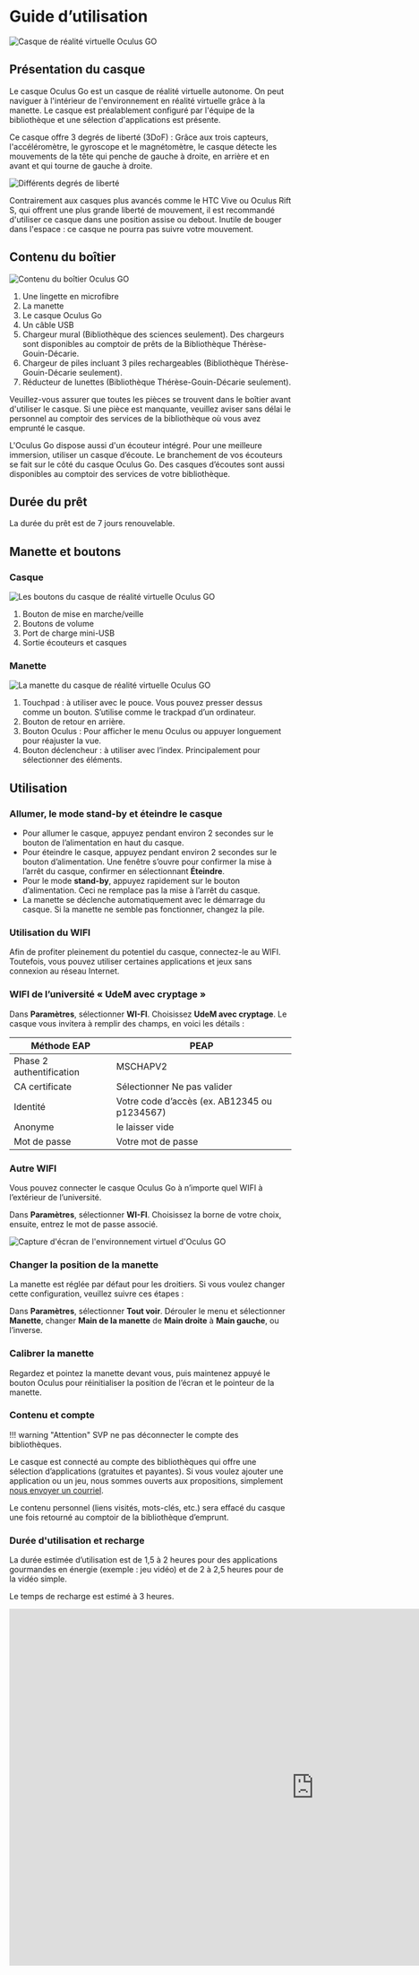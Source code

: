 <style>
  .md-content__button {
    display: none;
  }
</style>

# Guide d’utilisation

![Casque de réalité virtuelle Oculus GO](../../../assets/images/creatives/oculus1.webp)

## Présentation du casque

Le casque Oculus Go est un casque de réalité virtuelle autonome. On peut naviguer à l'intérieur de l'environnement en réalité virtuelle grâce à la manette. Le casque est préalablement configuré par l'équipe de la bibliothèque et une sélection d'applications est présente.

Ce casque offre 3 degrés de liberté (3DoF) : Grâce aux trois capteurs, l'accéléromètre, le gyroscope et le magnétomètre, le casque détecte les mouvements de la tête qui penche de gauche à droite, en arrière et en avant et qui tourne de gauche à droite.

![Différents degrés de liberté](../../../assets/images/creatives/oculus2.webp)

Contrairement aux casques plus avancés comme le HTC Vive ou Oculus Rift S, qui offrent une plus grande liberté de mouvement, il est recommandé d'utiliser ce casque dans une position assise ou debout. Inutile de bouger dans l'espace : ce casque ne pourra pas suivre votre mouvement.

## Contenu du boîtier

![Contenu du boîtier Oculus GO](../../../assets/images/creatives/oculus3.webp)

1. Une lingette en microfibre
2. La manette
3. Le casque Oculus Go
4. Un câble USB
5. Chargeur mural (Bibliothèque des sciences seulement). Des chargeurs sont disponibles au comptoir de prêts de la Bibliothèque Thérèse-Gouin-Décarie.
6. Chargeur de piles incluant 3 piles rechargeables (Bibliothèque Thérèse-Gouin-Décarie seulement).
7. Réducteur de lunettes (Bibliothèque Thérèse-Gouin-Décarie seulement).

Veuillez-vous assurer que toutes les pièces se trouvent dans le boîtier avant d'utiliser le casque. Si une pièce est manquante, veuillez aviser sans délai le personnel au comptoir des services de la bibliothèque où vous avez emprunté le casque.

L'Oculus Go dispose aussi d'un écouteur intégré. Pour une meilleure immersion, utiliser un casque d’écoute. Le branchement de vos écouteurs se fait sur le côté du casque Oculus Go. Des casques d’écoutes sont aussi disponibles au comptoir des services de votre bibliothèque.

## Durée du prêt

La durée du prêt est de 7 jours renouvelable. 

## Manette et boutons

### Casque

![Les boutons du casque de réalité virtuelle Oculus GO](../../../assets/images/creatives/oculus4.webp)

1. Bouton de mise en marche/veille
2. Boutons de volume
3. Port de charge mini-USB
4. Sortie écouteurs et casques

### Manette

![La manette du casque de réalité virtuelle Oculus GO](../../../assets/images/creatives/oculus5.webp)

1. Touchpad : à utiliser avec le pouce. Vous pouvez presser dessus comme un bouton. S’utilise comme le trackpad d’un ordinateur.
2. Bouton de retour en arrière.
3. Bouton Oculus : Pour afficher le menu Oculus ou appuyer longuement pour réajuster la vue.
4. Bouton déclencheur : à utiliser avec l’index. Principalement pour sélectionner des éléments.

## Utilisation

### Allumer, le mode stand-by et éteindre le casque

- Pour allumer le casque, appuyez pendant environ 2 secondes sur le bouton de l’alimentation en haut du casque.
- Pour éteindre le casque, appuyez pendant environ 2 secondes sur le bouton d’alimentation. Une fenêtre s’ouvre pour confirmer la mise à l’arrêt du casque, confirmer en sélectionnant **Éteindre**.
- Pour le mode **stand-by**, appuyez rapidement sur le bouton d’alimentation. Ceci ne remplace pas la mise à l’arrêt du casque.
- La manette se déclenche automatiquement avec le démarrage du casque. Si la manette ne semble pas fonctionner, changez la pile.

### Utilisation du WIFI

Afin de profiter pleinement du potentiel du casque, connectez-le au WIFI. Toutefois, vous pouvez utiliser certaines applications et jeux sans connexion au réseau Internet.

### WIFI de l’université « UdeM avec cryptage »

Dans **Paramètres**, sélectionner **WI-FI**. Choisissez **UdeM avec cryptage**. Le casque vous invitera à remplir des champs, en voici les détails :

| Méthode EAP | PEAP |
| --- | --- |
| Phase 2 authentification | MSCHAPV2 |
| CA certificate | Sélectionner Ne pas valider |
| Identité | Votre code d’accès (ex. AB12345 ou p1234567) |
| Anonyme | le laisser vide |
| Mot de passe | Votre mot de passe |

### Autre WIFI

Vous pouvez connecter le casque Oculus Go à n’importe quel WIFI à l’extérieur de l’université.

Dans **Paramètres**, sélectionner **WI-FI**. Choisissez la borne de votre choix, ensuite, entrez le mot de passe associé.

![Capture d'écran de l'environnement virtuel d'Oculus GO](../../../assets/images/creatives/oculus6.webp)

### Changer la position de la manette

La manette est réglée par défaut pour les droitiers. Si vous voulez changer cette configuration, veuillez suivre ces étapes :

Dans **Paramètres**, sélectionner **Tout voir**. Dérouler le menu et sélectionner **Manette**, changer **Main de la manette** de **Main droite** à **Main gauche**, ou l’inverse.

### Calibrer la manette

Regardez et pointez la manette devant vous, puis maintenez appuyé le bouton Oculus pour réinitialiser la position de l’écran et le pointeur de la manette.

### Contenu et compte

!!! warning "Attention"
    SVP ne pas déconnecter le compte des bibliothèques.

Le casque est connecté au compte des bibliothèques qui offre une sélection d’applications (gratuites et payantes). Si vous voulez ajouter une application ou un jeu, nous sommes ouverts aux propositions, simplement [nous envoyer un courriel](../../../a-propos/nous-joindre.md).

Le contenu personnel (liens visités, mots-clés, etc.) sera effacé du casque une fois retourné au comptoir de la bibliothèque d’emprunt.

### Durée d'utilisation et recharge

La durée estimée d’utilisation est de 1,5 à 2 heures pour des applications gourmandes en énergie (exemple : jeu vidéo) et de 2 à 2,5 heures pour de la vidéo simple.

Le temps de recharge est estimé à 3 heures.

<iframe src="https://bibumontreal.h5p.com/content/1292264559332642598/embed" aria-label="DT - Test 360" width="1088" height="637" frameborder="0" allowfullscreen="allowfullscreen" allow="autoplay *; geolocation *; microphone *; camera *; midi *; encrypted-media *"></iframe><script src="https://bibumontreal.h5p.com/js/h5p-resizer.js" charset="UTF-8"></script>
